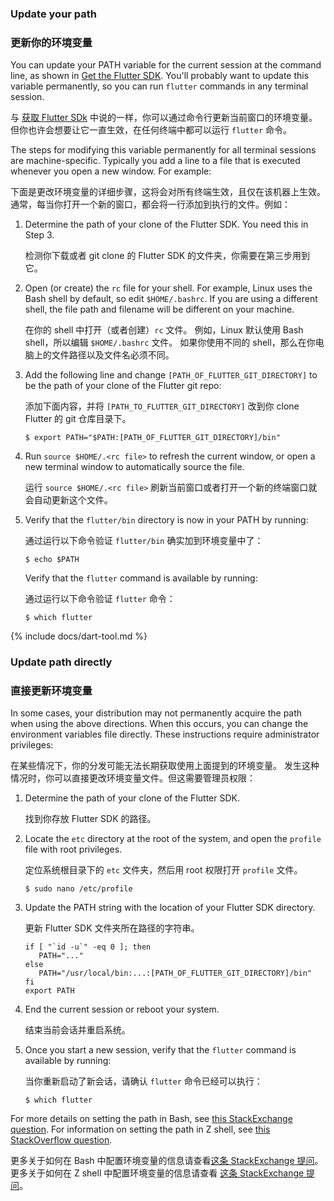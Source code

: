 ### Update your path

### 更新你的环境变量

You can update your PATH variable for the current session at
the command line, as shown in [Get the Flutter SDK][].
You'll probably want to update this variable permanently,
so you can run `flutter` commands in any terminal session.

与 [获取 Flutter SDk][Get the Flutter SDK] 中说的一样，你可以通过命令行更新当前窗口的环境变量。但你也许会想要让它一直生效，在任何终端中都可以运行 `flutter` 命令。

The steps for modifying this variable permanently for
all terminal sessions are machine-specific.
Typically you add a line to a file that is executed
whenever you open a new window. For example:

下面是更改环境变量的详细步骤，这将会对所有终端生效，且仅在该机器上生效。
通常，每当你打开一个新的窗口，都会将一行添加到执行的文件。例如：

 1. Determine the path of your clone of the Flutter SDK.
    You need this in Step 3.

    检测你下载或者 git clone 的 Flutter SDK 的文件夹，你需要在第三步用到它。

 2. Open (or create) the `rc` file for your shell.
    For example, Linux uses the Bash shell by default,
    so edit `$HOME/.bashrc`.
    If you are using a different shell, the file path
    and filename will be different on your machine.

    在你的 shell 中打开（或者创建）`rc` 文件。
    例如，Linux 默认使用 Bash shell，所以编辑 `$HOME/.bashrc` 文件。
    如果你使用不同的 shell，那么在你电脑上的文件路径以及文件名必须不同。

 3. Add the following line and change
    `[PATH_OF_FLUTTER_GIT_DIRECTORY]` to be
    the path of your clone of the Flutter git repo:

    添加下面内容，并将 `[PATH_TO_FLUTTER_GIT_DIRECTORY]` 改到你 clone Flutter 的 git 仓库目录下。

    ```terminal
    $ export PATH="$PATH:[PATH_OF_FLUTTER_GIT_DIRECTORY]/bin"
    ```

 4. Run `source $HOME/.<rc file>`
    to refresh the current window,
    or open a new terminal window to
    automatically source the file.

    运行 `source $HOME/.<rc file>` 刷新当前窗口或者打开一个新的终端窗口就会自动更新这个文件。

 5. Verify that the `flutter/bin` directory
    is now in your PATH by running:

    通过运行以下命令验证 `flutter/bin` 确实加到环境变量中了：

    ```terminal
    $ echo $PATH
    ```
    Verify that the `flutter` command is available by running:

    通过运行以下命令验证 `flutter` 命令：

    ```terminal
    $ which flutter
    ```

{% include docs/dart-tool.md %}

### Update path directly

### 直接更新环境变量

In some cases, your distribution may not permanently acquire
the path when using the above directions. When this occurs,
you can change the environment variables file directly.
These instructions require administrator privileges:

在某些情况下，你的分发可能无法长期获取使用上面提到的环境变量。
发生这种情况时，你可以直接更改环境变量文件。但这需要管理员权限：

   1. Determine the path of your clone of the Flutter SDK.

      找到你存放 Flutter SDK 的路径。

   2. Locate the `etc` directory at the root of the system,
      and open the `profile` file with root privileges.

      定位系统根目录下的 `etc` 文件夹，然后用 root 权限打开 `profile` 文件。

        ```terminal
        $ sudo nano /etc/profile
        ```
   3. Update the PATH string with the location of your
      Flutter SDK directory.

      更新 Flutter SDK 文件夹所在路径的字符串。

      ```shell
      if [ "`id -u`" -eq 0 ]; then
         PATH="..."
      else
         PATH="/usr/local/bin:...:[PATH_OF_FLUTTER_GIT_DIRECTORY]/bin"
      fi
      export PATH
      ```

   4. End the current session or reboot your system.

      结束当前会话并重启系统。

   5. Once you start a new session, verify that the
      `flutter` command is available by running:

      当你重新启动了新会话，请确认 `flutter` 命令已经可以执行：

      ```terminal
      $ which flutter
      ```

For more details on setting the path in Bash,
see [this StackExchange question][bash].
For information on setting the path in Z shell,
see [this StackOverflow question][zsh].

更多关于如何在 Bash 中配置环境变量的信息请查看[这条 StackExchange 提问][bash]。
更多关于如何在 Z shell 中配置环境变量的信息请查看 [这条 StackExchange 提问][zsh]。


[Get the Flutter SDK]: #get-sdk
[bash]: https://unix.stackexchange.com/questions/26047/how-to-correctly-add-a-path-to-path
[zsh]: {{site.so}}/questions/11530090/adding-a-new-entry-to-the-path-variable-in-zsh
